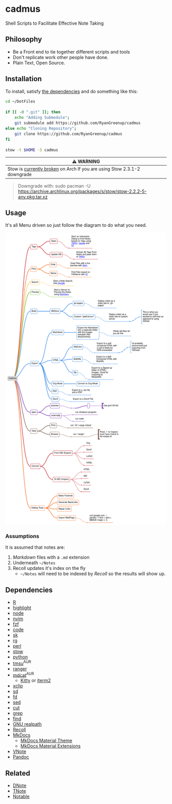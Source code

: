 # cadmus
Shell Scripts to Facilitate Effective Note Taking

## Philosophy

- Be a Front end to tie together different scripts and tools
- Don't replicate work other people have done.
- Plain Text, Open Source.

## Installation

To install, satisfy [the dependencies](#Dependencies) and do something like this:

```bash
cd ~/DotFiles

if [[ -d ".git" ]]; then
    echo "Adding Submodule";
    git submodule add https://github.com/RyanGreenup/cadmus
else echo "Cloning Repository";
    git clone https://github.com/RyanGreenup/cadmus
fi

stow -t $HOME -S cadmus
```

|:warning: WARNING                                                                      |
| ---                                                                                   |
| Stow is [currently broken][stowIssue] on Arch If you are using Stow 2.3.1-2 downgrade |
> Downgrade with:
> sudo pacman -U https://archive.archlinux.org/packages/s/stow/stow-2.2.2-5-any.pkg.tar.xz

[stowIssue]: https://github.com/aspiers/stow/issues/65

## Usage


It's all Menu driven so just follow the diagram to do what you need.

![Mindmap of Program Flow](./usage.svg "Diagram of the flow of the script")

### Assumptions

It is assumed that notes are:

1. *Markdown* files with a `.md` extension
2. Underneath `~/Notes`
3. Recoll updates it's index on the fly
    * `~/Notes` will need to be indexed by *Recoll* so the results will show up.

## Dependencies

- [R](https://en.wikipedia.org/wiki/R_(programming_language))
- [highlight](https://www.archlinux.org/packages/community/x86_64/highlight/)
- [node](https://nodejs.org/en/)
- [nvim](https://neovim.io/)
- [fzf](https://github.com/junegunn/fzf)
- [code](https://github.com/lotabout/skim)
- [sk](https://github.com/lotabout/skim)
- [rg](https://www.google.com/search?client=firefox-b-d&q=ripgrep+github)
- [perl](https://wiki.archlinux.org/index.php/Perl)
- [stow](https://www.google.com/search?client=firefox-b-d&q=gnu+stow)
- [python](https://www.python.org/download/releases/3.0/)
- [tmsu](https://aur.archlinux.org/packages/tmsu/)<sup>AUR</sup>
- [ranger](https://www.archlinux.org/packages/community/any/ranger/)
- [mdcat](https://aur.archlinux.org/packages/mdcat/)<sup>AUR</sup>
  - [Kitty](https://sw.kovidgoyal.net/kitty/) or [iterm2](https://www.iterm2.com/)
- [xclip](https://www.archlinux.org/packages/extra/x86_64/xclip/)
- [sd](https://github.com/chmln/sd)
- [fd](https://github.com/sharkdp/fd)
- [sed](https://www.gnu.org/software/sed/)
- [cut](https://www.gnu.org/software/coreutils/manual/html_node/The-cut-command.html)
- [grep](https://www.gnu.org/software/grep/)
- [find](https://man7.org/linux/man-pages/man1/find.1.html)
- [GNU realpath](https://www.gnu.org/software/coreutils/manual/html_node/realpath-invocation.html#realpath-invocation)
- [Recoll](https://www.lesbonscomptes.com/recoll/)
- [MkDocs](https://pypi.org/project/mkdocs-material-extensions/)
    - [MkDocs Material Theme](https://github.com/squidfunk/mkdocs-material)
    - [MkDocs Material Extensions](https://pypi.org/project/mkdocs-material-extensions/)
- [VNote](https://github.com/tamlok/vnote)
- [Pandoc](https://github.com/jgm/pandoc)


## Related

- [DNote]
- [TNote]
- [Notable] 

[Notable]: https://github.com/notable/notable
[TNote]: https://github.com/tasdikrahman/tnote
[DNote]: https://github.com/dnote
